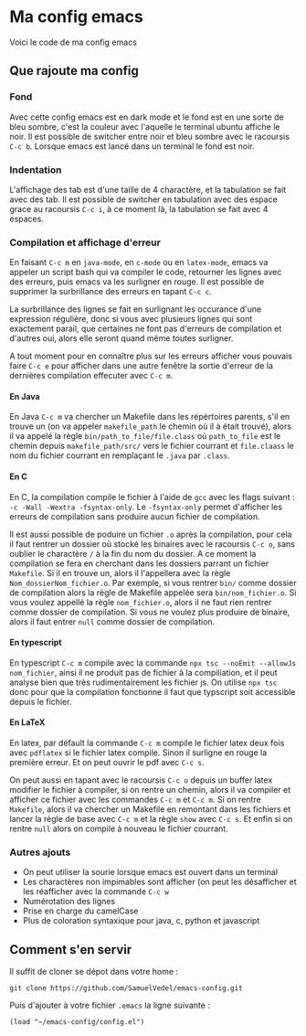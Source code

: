 # Ma config emacs

Voici le code de ma config emacs

## Que rajoute ma config

### Fond
Avec cette config emacs est en dark mode et le fond est en une sorte de bleu sombre,
c'est la couleur avec l'aquelle le terminal ubuntu affiche le noir.
Il est possible de switcher entre noir et bleu sombre avec le racoursis
`C-c b`. Lorsque emacs est lancé dans un terminal le fond est noir.

### Indentation
L'affichage des tab est d'une taille de 4 charactère, et la tabulation se fait avec des tab.
Il est possible de switcher en tabulation avec des espace grace au racoursis `C-c i`, à ce moment
là, la tabulation se fait avec 4 espaces.

### Compilation et affichage d'erreur
En faisant `C-c m` en `java-mode`, en `c-mode` ou en `latex-mode`, emacs va appeler un script bash qui va compiler le code, retourner les lignes avec des erreurs, puis emacs va les surligner en rouge. Il est possible de supprimer la surbrillance des erreurs en tapant `C-c c`.

La surbrillance des lignes se fait en surlignant les occurance d'une expression régulière, donc si vous avec plusieurs lignes qui sont exactement parail, que certaines ne font pas d'erreurs de compilation et d'autres oui, alors elle seront quand même toutes surligner.

A tout moment pour en connaître plus sur les erreurs afficher vous pouvais faire `C-c e` pour afficher dans une autre fenêtre la sortie d'erreur de la dernières compilation effecuter avec `C-c m`.

#### En Java
<!--
En java, la compilation se fait trouvant un dossier nomé `src` dans le chemin du fichier, puis le compile dans un dossier nommé `bin`, la compilation se fait avec l'encodage iso-8859. Si la commande de compilation ne vous plait pas, vous pouvez facilement la changer en modifiant le fichier `get_err_java.sh`.
-->
En Java `C-c m` va chercher un Makefile dans les répértoires parents, s'il en trouve un (on va appeler `makefile_path` le chemin où il à était trouvé), alors il va appelé la règle `bin/path_to_file/file.class` où `path_to_file` est le chemin depuis `makefile_path/src/` vers le fichier courrant et `file.claass` le nom du fichier courrant en remplaçant le `.java` par `.class`.

#### En C
En C, la compilation compile le fichier à l'aide de `gcc` avec les flags suivant : `-c -Wall -Wextra -fsyntax-only`. Le `-fsyntax-only` permet d'afficher les erreurs de compilation sans produire aucun fichier de compilation.

Il est aussi possible de poduire un fichier `.o` après la compilation, pour cela il faut rentrer un dossier où stocké les binaires avec le racoursis `C-c o`, sans oublier le charactère `/` à la fin du nom du dossier.
A ce moment la compilation se fera en cherchant dans les dossiers parrant un fichier `Makefile`. Si il en trouve un, alors il l'appellera avec la règle `Nom_dossierNom_fichier.o`.
Par exemple, si vous rentrer `bin/` comme dossier de compilation alors la règle de Makefile appelée sera `bin/nom_fichier.o`. Si vous voulez appellé la règle `nom_fichier.o`,
alors il ne faut rien rentrer comme dossier de compilation. Si vous ne voulez plus produire de binaire, alors il faut entrer `null` comme dossier de compilation.

#### En typescript
En typescript `C-c m` compile avec la commande `npx tsc --noEmit --allowJs nom_fichier`, ainsi il ne produit pas de fichier à la compiliation, et il peut analyse bien que très rudimentairement les fichier js.
On utilise `npx tsc` donc pour que la compilation fonctionne il faut que typscript soit accessible depuis le fichier.

#### En LaTeX
En latex, par défault la commande `C-c m` compile le fichier latex deux fois avec `pdflatex` si le fichier latex compile. Sinon il surligne en rouge la première erreur. Et on peut ouvrir le pdf avec `C-c s`.

On peut aussi en tapant avec le racoursis `C-c o` depuis un buffer latex modifier le fichier à compiler, si on rentre un chemin, alors il va compiler et afficher ce fichier avec les commandes `C-c m` et `C-c m`.
Si on rentre `Makefile`, alors il va chercher un Makefile en remontant dans les fichiers et lancer la règle de base avec `C-c m` et la règle `show` avec `C-c s`.
Et enfin si on rentre `null` alors on compile à nouveau le fichier courrant.

### Autres ajouts
 - On peut utiliser la sourie lorsque emacs est ouvert dans un terminal
 - Les charactères non impimables sont afficher (on peut les désafficher et les réafficher avec la commande `C-c w`
 - Numérotation des lignes
 - Prise en charge du camelCase
 - Plus de coloration syntaxique pour java, c, python et javascript

## Comment s'en servir
Il suffit de cloner se dépot dans votre home :
```
git clone https://github.com/SamuelVedel/emacs-config.git
```
Puis d'ajouter à votre fichier `.emacs` la ligne suivante :
```emacs-lisp
(load "~/emacs-config/config.el")
```
